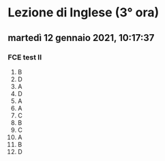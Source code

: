 # Lezione di Inglese (3° ora)

## martedì 12 gennaio 2021, 10:17:37

### FCE test II

1. B
2. D
3. A
4. D
5. A
6. A
7. C
8. B
9. C
10. A
11. B
12. D